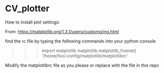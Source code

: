 ﻿# CV_plotter

How to install plot settings:

From:
https://matplotlib.org/1.3.1/users/customizing.html

find the rc file by typing the following commands into your python console

>>> import matplotlib 
>>> matplotlib.matplotlib_fname()
'/home/foo/.config/matplotlib/matplotlibrc'

Modify the matplotlibrc file as you please or replace with the file in this repo
